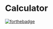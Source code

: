 # Calculator

[![forthebadge](https://forthebadge.com/images/badges/fuck-it-ship-it.svg)](https://forthebadge.com)
